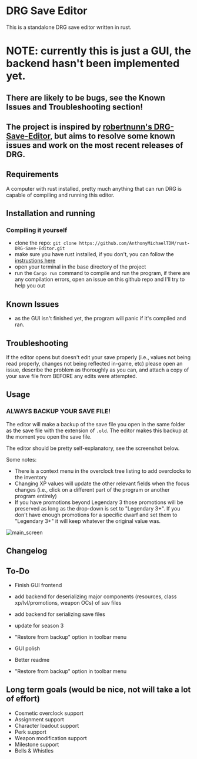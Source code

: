 # DRG Save Editor
This is a standalone DRG save editor written in rust.

# NOTE: currently this is just a GUI, the backend hasn't been implemented yet.

## There are likely to be bugs, see the Known Issues and Troubleshooting section!

## The project is inspired by [robertnunn's DRG-Save-Editor](https://github.com/robertnunn/DRG-Save-Editor), but aims to resolve some known issues and work on the most recent releases of DRG.

## Requirements
A computer with rust installed, pretty much anything that can run DRG is capable of compiling and running this editor.

## Installation and running
### Compiling it yourself
- clone the repo: `git clone https://github.com/AnthonyMichaelTDM/rust-DRG-Save-Editor.git`
- make sure you have rust installed, if you don't, you can follow the [instrustions here](https://www.rust-lang.org/tools/install)
- open your terminal in the base directory of the project
- run the `Cargo run` command to compile and run the program, if there are any compilation errors, open an issue on this github repo and I'll try to help you out

## Known Issues
- as the GUI isn't finished yet, the program will panic if it's compiled and ran.

## Troubleshooting
If the editor opens but doesn't edit your save properly (i.e., values not being read properly, changes not being reflected in-game, etc) please open an issue, describe the problem as thoroughly as you can, and attach a copy of your save file from BEFORE any edits were attempted.

## Usage
### ALWAYS BACKUP YOUR SAVE FILE!
The editor will make a backup of the save file you open in the same folder as the save file with the extension of `.old`. The editor makes this backup at the moment you open the save file.

The editor should be pretty self-explanatory, see the screenshot below.

Some notes:
- There is a context menu in the overclock tree listing to add overclocks to the inventory
- Changing XP values will update the other relevant fields when the focus changes (i.e., click on a different part of the program or another program entirely)
- If you have promotions beyond Legendary 3 those promotions will be preserved as long as the drop-down is set to "Legendary 3+". If you don't have enough promotions for a specific dwarf and set them to "Legendary 3+" it will keep whatever the original value was.

![main_screen](sshot.png)
## Changelog

## To-Do
- Finish GUI frontend
- add backend for deserializing major components (resources, class xp/lvl/promotions, weapon OCs) of sav files
- add backend for serializing save files
- update for season 3
- "Restore from backup" option in toolbar menu

- GUI polish
- Better readme
- "Restore from backup" option in toolbar menu

## Long term goals (would be nice, not will take a lot of effort)
- Cosmetic overclock support
- Assignment support
- Character loadout support
- Perk support
- Weapon modification support
- Milestone support
- Bells & Whistles
